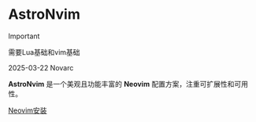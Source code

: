 # AstroNvim
> [!IMPORTANT]
> 需要Lua基础和vim基础

2025-03-22 Novarc

<GitHubCard repo="AstroNvim/AstroNvim"/>

**AstroNvim** 是一个美观且功能丰富的 **Neovim** 配置方案，注重可扩展性和可用性。

[Neovim安装](./4-0-neovim.md)
